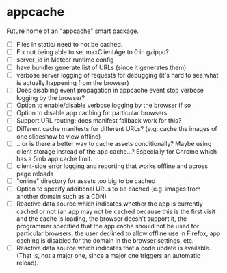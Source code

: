 appcache
========

Future home of an "appcache" smart package.

- [ ] Files in static/ need to not be cached.
- [ ] Fix not being able to set maxClientAge to 0 in gzippo?
- [ ] server_id in Meteor runtime config
- [ ] have bundler generate list of URLs (since it generates them)
- [ ] verbose server logging of requests for debugging (it's hard to see what is actually happening from the browser)
- [ ] Does disabling event propagation in appcache event stop verbose logging by the browser?
- [ ] Option to enable/disable verbose logging by the browser if so
- [ ] Option to disable app caching for particular browsers
- [ ] Support URL routing: does manifest fallback work for this?
- [ ] Different cache manifests for different URLs? (e.g. cache the images of one slideshow to view offline)
- [ ] ...or is there a better way to cache assets conditionally?  Maybe using client storage instead of the app cache...? Especially for Chrome which has a 5mb app cache limit.
- [ ] client-side error logging and reporting that works offline and across page reloads
- [ ] "online" directory for assets too big to be cached
- [ ] Option to specify additional URLs to be cached (e.g. images from another domain such as a CDN)
- [ ] Reactive data source which indicates whether the app is currently cached or not (an app may not be cached because this is the first visit and the cache is loading, the browser doesn't support it, the programmer specified that the app cache should not be used for particular browsers, the user declined to allow offline use in Firefox, app caching is disabled for the domain in the browser settings, etc.
- [ ] Reactive data source which indicates that a code update is available.  (That is, not a major one, since a major one triggers an automatic reload).
